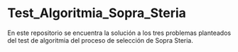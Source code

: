# Test_Algoritmia_Sopra_Steria
En este repositorio se encuentra la solución a los tres problemas planteados del test de algoritmia del proceso de selección de Sopra Steria.
